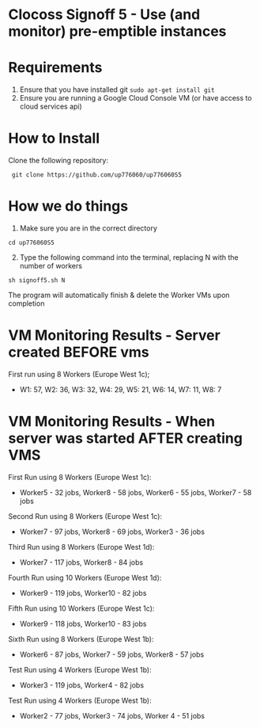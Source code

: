 # Clocoss Signoff 5 - Use (and monitor) pre-emptible instances

# Requirements

1) Ensure that you have installed git
```sudo apt-get install git```
2) Ensure you are running a Google Cloud Console VM (or have access to cloud services api)

# How to Install

Clone the following repository:

``` git clone https://github.com/up776060/up776060S5```

# How we do things

1) Make sure you are in the correct directory

``` cd up776060S5 ```

2) Type the following command into the terminal, replacing N with the number of workers

``` sh signoff5.sh N ```

The program will automatically finish & delete the Worker VMs upon completion

# VM Monitoring Results - Server created BEFORE vms

First run using 8 Workers (Europe West 1c);
- W1: 57, W2: 36, W3: 32, W4: 29, W5: 21, W6: 14, W7: 11, W8: 7

# VM Monitoring Results - When server was started AFTER creating VMS

First Run using 8 Workers (Europe West 1c):
- Worker5 - 32 jobs, Worker8 - 58 jobs, Worker6 - 55 jobs, Worker7 - 58 jobs

Second Run using 8 Workers (Europe West 1c): 
- Worker7 - 97 jobs, Worker8 - 69 jobs, Worker3 - 36 jobs

Third Run using 8 Workers (Europe West 1d): 
- Worker7 - 117 jobs, Worker8 - 84 jobs

Fourth Run using 10 Workers (Europe West 1d):
- Worker9 - 119 jobs, Worker10 - 82 jobs

Fifth Run using 10 Workers (Europe West 1c): 
- Worker9 - 118 jobs, Worker10 - 83 jobs

Sixth Run using 8 Workers (Europe West 1b): 
- Worker6 - 87 jobs, Worker7 - 59 jobs, Worker8 - 57 jobs

Test Run using 4 Workers (Europe West 1b):
- Worker3 - 119 jobs, Worker4 - 82 jobs

Test Run using 4 Workers (Europe West 1b):
- Worker2 - 77 jobs, Worker3 - 74 jobs, Worker 4 - 51 jobs
